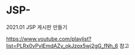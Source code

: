 # JSP-

2021.01 JSP 게시판 만들기

https://www.youtube.com/playlist?list=PLRx0vPvlEmdAZv_okJzox5wj2gG_fNh_6 참고
